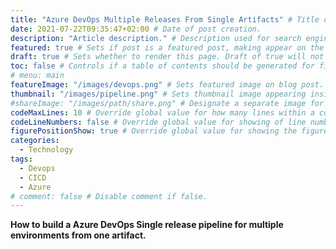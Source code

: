 ```yaml
---
title: "Azure DevOps Multiple Releases From Single Artifacts" # Title of the blog post.
date: 2021-07-22T09:35:47+02:00 # Date of post creation.
description: "Article description." # Description used for search engine.
featured: true # Sets if post is a featured post, making appear on the home page side bar.
draft: true # Sets whether to render this page. Draft of true will not be rendered.
toc: false # Controls if a table of contents should be generated for first-level links automatically.
# menu: main
featureImage: "/images/devops.png" # Sets featured image on blog post.
thumbnail: "/images/pipeline.png" # Sets thumbnail image appearing inside card on homepage.
#shareImage: "/images/path/share.png" # Designate a separate image for social media sharing.
codeMaxLines: 10 # Override global value for how many lines within a code block before auto-collapsing.
codeLineNumbers: false # Override global value for showing of line numbers within code block.
figurePositionShow: true # Override global value for showing the figure label.
categories:
  - Technology
tags:
  - Devops
  - CICD
  - Azure
# comment: false # Disable comment if false.
---
```


**How to build a Azure DevOps Single release pipeline for multiple environments from one artifact.**